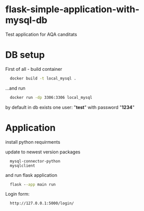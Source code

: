 # flask-simple-application-with-mysql-db
Test application for AQA canditats

# DB setup
First of all - build container
```cmd
  docker build -t local_mysql .
```

...and run
```cmd
  docker run -dp 3306:3306 local_mysql
```

by default in db exists one user: "**test**" with password "**1234**"

# Application 

install python requirments

update to newest version packages
```
  mysql-connector-python
  mysqlclient
```

and run flask application
```cmd
  flask --app main run 
```


Login form: 
```
  http://127.0.0.1:5000/login/
```
